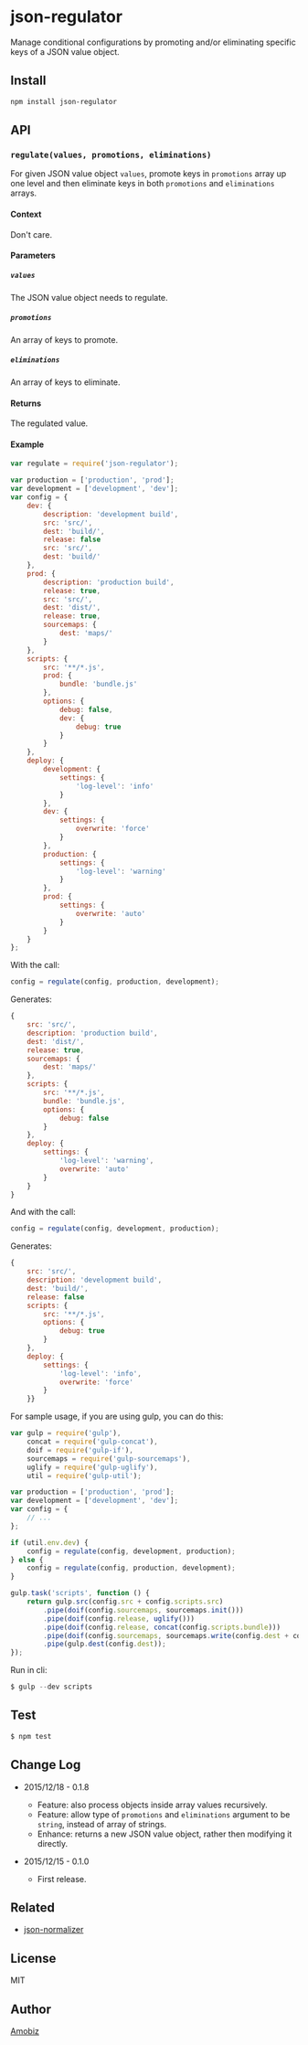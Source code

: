 # json-regulator
Manage conditional configurations by promoting and/or eliminating specific keys of a JSON value object.

## Install
``` bash
npm install json-regulator
```

## API

### `regulate(values, promotions, eliminations)`
For given JSON value object `values`, promote keys in `promotions` array up one level and then eliminate keys in both `promotions` and `eliminations` arrays.
#### Context
Don't care.
#### Parameters
##### `values`
The JSON value object needs to regulate.
##### `promotions`
An array of keys to promote.
##### `eliminations`
An array of keys to eliminate.
#### Returns
The regulated value.
#### Example
``` javascript
var regulate = require('json-regulator');

var production = ['production', 'prod'];
var development = ['development', 'dev'];
var config = {
    dev: {
        description: 'development build',
        src: 'src/',
        dest: 'build/',
        release: false
        src: 'src/',
        dest: 'build/'
    },
    prod: {
        description: 'production build',
        release: true,
        src: 'src/',
        dest: 'dist/',
        release: true,
        sourcemaps: {
            dest: 'maps/'
        }
    },
    scripts: {
        src: '**/*.js',
        prod: {
            bundle: 'bundle.js'
        },
        options: {
            debug: false,
            dev: {
                debug: true
            }
        }
    },
    deploy: {
        development: {
            settings: {
                'log-level': 'info'
            }
        },
        dev: {
            settings: {
                overwrite: 'force'
            }
        },
        production: {
            settings: {
                'log-level': 'warning'
            }
        },
        prod: {
            settings: {
                overwrite: 'auto'
            }
        }
    }
};
```

With the call:
``` javascript
config = regulate(config, production, development);
```

Generates:
``` javascript
{
    src: 'src/',
    description: 'production build',
    dest: 'dist/',
    release: true,
    sourcemaps: {
        dest: 'maps/'
    },
    scripts: {
        src: '**/*.js',
        bundle: 'bundle.js',
        options: {
            debug: false
        }
    },
    deploy: {
        settings: {
            'log-level': 'warning',
            overwrite: 'auto'
        }
    }
}
```

And with the call:
``` javascript
config = regulate(config, development, production);
```

Generates:
``` javascript
{
    src: 'src/',
    description: 'development build',
    dest: 'build/',
    release: false
    scripts: {
        src: '**/*.js',
        options: {
            debug: true
        }
    },
    deploy: {
        settings: {
            'log-level': 'info',
            overwrite: 'force'
        }
    }}
```

For sample usage, if you are using gulp, you can do this:
``` javascript
var gulp = require('gulp'),
    concat = require('gulp-concat'),
    doif = require('gulp-if'),
    sourcemaps = require('gulp-sourcemaps'),
    uglify = require('gulp-uglify'),
    util = require('gulp-util');

var production = ['production', 'prod'];
var development = ['development', 'dev'];
var config = {
    // ...
};

if (util.env.dev) {
    config = regulate(config, development, production);
} else {
    config = regulate(config, production, development);
}

gulp.task('scripts', function () {
    return gulp.src(config.src + config.scripts.src)
        .pipe(doif(config.sourcemaps, sourcemaps.init()))
        .pipe(doif(config.release, uglify()))
        .pipe(doif(config.release, concat(config.scripts.bundle)))
        .pipe(doif(config.sourcemaps, sourcemaps.write(config.dest + config.sourcemaps.dest)))
        .pipe(gulp.dest(config.dest));
});
```

Run in cli:
``` javascript
$ gulp --dev scripts
```

## Test
``` bash
$ npm test
```

## Change Log

* 2015/12/18 - 0.1.8

    * Feature: also process objects inside array values recursively.
    * Feature: allow type of `promotions` and `eliminations` argument to be `string`, instead of array of strings.
    * Enhance: returns a new JSON value object, rather then modifying it directly.

* 2015/12/15 - 0.1.0

    * First release.

## Related
 * [json-normalizer](https://www.npmjs.com/package/json-normalizer)

## License
MIT

## Author
[Amobiz](https://github.com/amobiz)
